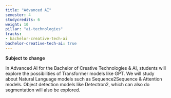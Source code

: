```yaml
---
title: "Advanced AI"
semester: 4
studycredits: 6
weight: 10
pillar: "ai-technologies"
tracks:
- bachelor-creative-tech-ai
bachelor-creative-tech-ai: true
---
```

**Subject to change**

In Advanced AI for the Bachelor of Creative Technologies & AI, students will explore the possibilities of Transformer models like GPT. We will study about Natural Language models such as Sequence2Sequence & Attention models. Object detection models like Detectron2, which can also do segmentation will also be explored.